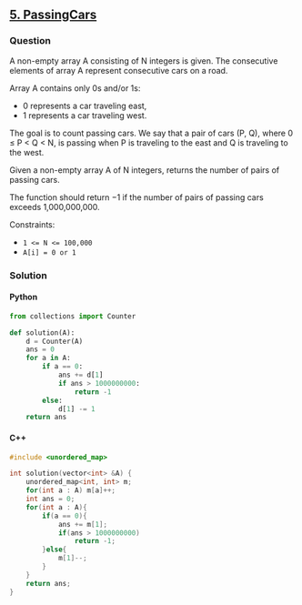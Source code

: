 ## **[5. PassingCars](https://app.codility.com/programmers/lessons/5-prefix_sums/passing_cars/)**

### Question
A non-empty array A consisting of N integers is given. The consecutive elements of array A represent consecutive cars on a road.

Array A contains only 0s and/or 1s:

- 0 represents a car traveling east,
- 1 represents a car traveling west.

The goal is to count passing cars. We say that a pair of cars (P, Q), where 0 ≤ P < Q < N, 
is passing when P is traveling to the east and Q is traveling to the west.

Given a non-empty array A of N integers, returns the number of pairs of passing cars.

The function should return −1 if the number of pairs of passing cars exceeds 1,000,000,000.

Constraints:
- `1 <= N <= 100,000`
- `A[i] = 0 or 1`


### Solution

#### Python
```python
from collections import Counter

def solution(A):
    d = Counter(A)
    ans = 0
    for a in A:
        if a == 0:
            ans += d[1]
            if ans > 1000000000:
                return -1
        else:
            d[1] -= 1
    return ans
```

#### C++
```cpp
#include <unordered_map>

int solution(vector<int> &A) {
    unordered_map<int, int> m;
    for(int a : A) m[a]++;
    int ans = 0;
    for(int a : A){
        if(a == 0){
            ans += m[1];
            if(ans > 1000000000)
                return -1;
        }else{
            m[1]--;
        }
    }
    return ans;
}
```
